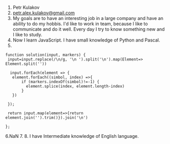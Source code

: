 1. Petr Kulakov
2. petr.alex.kulakov@gmail.com
3. My goals are to have an interesting job in a large company and have an ability to do my hobbis. I'd like to work in team, because I like to communicate and do it well. Every day I try to know something new and I like to study.
4. Now I learn JavaScript. I have small knowledge of Python and Pascal.
5. 
 ``` 
 function solution(input, markers) {
  input=input.replace(/\n/g, '\n ').split('\n').map(Element=> Element.split(''))

   input.forEach(element => {
    element.forEach((simbol, index) =>{
        if (markers.indexOf(simbol)!=-1) {
          element.splice(index, element.length-index)
        }
    })
    
  });

  return input.map(element=>{return element.join('').trim()}).join('\n')
  
};
```
6.NaN
7.
8. I have Intermediate knowledge of English language.
